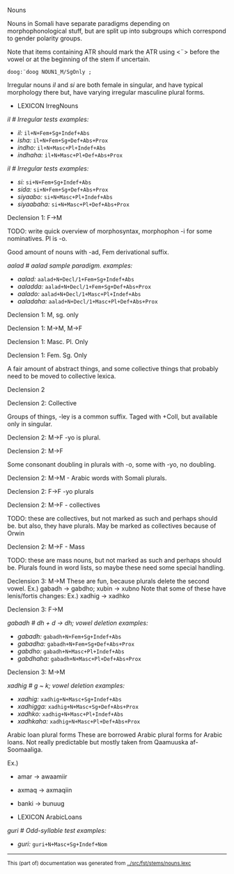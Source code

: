 Nouns

Nouns in Somali have separate paradigms depending on
morphophonological stuff, but are split up into subgroups which correspond
to gender polarity groups.

Note that items containing ATR should mark the ATR using <¨> before the vowel
or at the beginning of the stem if uncertain.

```
doog:¨doog NOUN1_M/SgOnly ;
```


Irregular nouns
_il_ and _si_ are both female in singular, and have typical morphology there
but, have varying irregular masculine plural forms.

* LEXICON IrregNouns  


*il # Irregular tests examples:*
* *il:* `il+N+Fem+Sg+Indef+Abs`
* *isha:* `il+N+Fem+Sg+Def+Abs+Prox`
* *indho:* `il+N+Masc+Pl+Indef+Abs`
* *indhaha:* `il+N+Masc+Pl+Def+Abs+Prox`


*il # Irregular tests examples:*
* *si:* `si+N+Fem+Sg+Indef+Abs`
* *sida:* `si+N+Fem+Sg+Def+Abs+Prox`
* *siyaabo:* `si+N+Masc+Pl+Indef+Abs`
* *siyaabaha:* `si+N+Masc+Pl+Def+Abs+Prox`


Declension 1: F→M

TODO: write quick overview of morphosyntax, morphophon
-i for some nominatives. Pl is -o.

Good amount of nouns with -ad, Fem derivational suffix.


*aalad # aalad sample paradigm. examples:*
* *aalad:* `aalad+N+Decl/1+Fem+Sg+Indef+Abs`
* *aaladda:* `aalad+N+Decl/1+Fem+Sg+Def+Abs+Prox`
* *aalado:* `aalad+N+Decl/1+Masc+Pl+Indef+Abs`
* *aaladaha:* `aalad+N+Decl/1+Masc+Pl+Def+Abs+Prox`



Declension 1: M, sg. only


Declension 1: M→M, M→F



Declension 1: Masc. Pl. Only


Declension 1: Fem. Sg. Only

A fair amount of abstract things, and some collective things that probably need
to be moved to collective lexica.


Declension 2


Declension 2: Collective

Groups of things, -ley is a common suffix. Taged with +Coll, but available
only in singular.


Declension 2: M→F
-yo is plural.


Declension 2: M→F

Some consonant doubling in plurals with -o, some with -yo, no doubling.


Declension 2: M→M - Arabic words with Somali plurals.


Declension 2: F→F
-yo plurals


Declension 2: M→F - collectives

TODO: these are collectives, but not marked as such and perhaps should be.
but also, they have plurals. May be marked as collectives because of Orwin


Declension 2: M→F - Mass

TODO: these are mass nouns, but not marked as such and perhaps should be.
Plurals found in word lists, so maybe these need some special handling.


Declension 3: M→M
These are fun, because plurals delete the second vowel.
Ex.) gabadh -> gabdho; xubin -> xubno
Note that some of these have lenis/fortis changes:
Ex.) xadhig -> xadhko



Declension 3: F→M


*gabadh # dh + d -> dh; vowel deletion examples:*
* *gabadh:* `gabadh+N+Fem+Sg+Indef+Abs`
* *gabadha:* `gabadh+N+Fem+Sg+Def+Abs+Prox`
* *gabdho:* `gabadh+N+Masc+Pl+Indef+Abs`
* *gabdhaha:* `gabadh+N+Masc+Pl+Def+Abs+Prox`


Declension 3: M→M


*xadhig # g ~ k; vowel deletion examples:*
* *xadhig:* `xadhig+N+Masc+Sg+Indef+Abs`
* *xadhigga:* `xadhig+N+Masc+Sg+Def+Abs+Prox`
* *xadhko:* `xadhig+N+Masc+Pl+Indef+Abs`
* *xadhkaha:* `xadhig+N+Masc+Pl+Def+Abs+Prox`














Arabic loan plural forms
These are borrowed Arabic plural forms for Arabic loans. Not really predictable
but mostly taken from Qaamuuska af-Soomaaliga.

Ex.) 

* amar -> awaamiir
* axmaq -> axmaqiin
* banki -> bunuug

* LEXICON ArabicLoans  




*guri # Odd-syllable test examples:*
* *guri:* `guri+N+Masc+Sg+Indef+Nom`

* * *
<small>This (part of) documentation was generated from [../src/fst/stems/nouns.lexc](http://github.com/giellalt/lang-som/blob/main/../src/fst/stems/nouns.lexc)</small>
